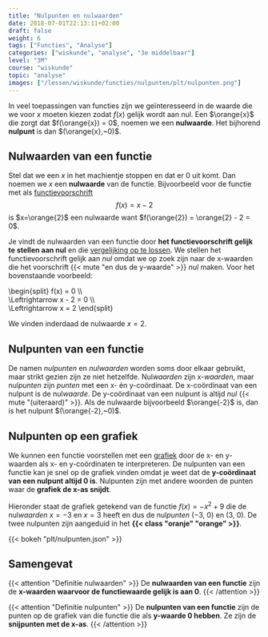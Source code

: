 ```yaml
---
title: "Nulpunten en nulwaarden"
date: 2018-07-01T22:13:11+02:00
draft: false
weight: 6
tags: ["Functies", "Analyse"]
categories: ["wiskunde", "analyse", "3e middelbaar"]
level: "3M"
course: "wiskunde"
topic: "analyse"
images: ["/lessen/wiskunde/functies/nulpunten/plt/nulpunten.png"]
---
```


In veel toepassingen van functies zijn we geïnteresseerd in de waarde die we
voor $x$ moeten kiezen zodat $f(x)$ gelijk wordt aan nul. Een $\orange{x}$ die zorgt dat
$f(\orange{x}) = 0$, noemen we een **nulwaarde**. Het bijhorend **nulpunt** is
dan $(\orange{x},~0)$.

## Nulwaarden van een functie

Stel dat we een $x$ in het machientje stoppen en dat er $0$ uit komt. Dan noemen
we $x$ een **nulwaarde** van de functie. Bijvoorbeeld voor de functie met als
[functievoorschrift](voorschrift)
$$f(x) = x - 2$$
is $x=\orange{2}$ een nulwaarde want $f(\orange{2}) = \orange{2} - 2 = 0$.

Je vindt de nulwaarden van een functie door **het functievoorschrift gelijk te
stellen aan nul** en die [vergelijking op te lossen](../1g_vgl/oplossen). We
stellen het functievoorschrift gelijk aan _nul_ omdat we op zoek zijn naar de
x-waarden die het voorschrift {{< mute "en dus de y-waarde" >}} _nul_ maken.
Voor het bovenstaande voorbeeld:

\begin{split}
f(x) = 0 \\\\\
 \Leftrightarrow x - 2 = 0 \\\\\
 \Leftrightarrow x = 2
\end{split}

We vinden inderdaad de nulwaarde $x=2$.

## Nulpunten van een functie

De namen _nulpunten_ en _nulwaarden_ worden soms door elkaar gebruikt, maar
strikt gezien zijn ze niet hetzelfde. Nul*waarden* zijn x-_waarden_, maar
nul*punten* zijn _punten_ met een x- én y-coördinaat. De x-coördinaat van een
nulpunt is de nul*waarde*. De y-coördinaat van een nulpunt is altijd _nul_
{{< mute "(uiteraard)" >}}. Als de nulwaarde bijvoorbeeld $\orange{-2}$ is, dan is het
nulpunt $(\orange{-2},~0)$.

## Nulpunten op een grafiek

We kunnen een functie voorstellen met een [grafiek](grafiek) door de x- en
y-waarden als x- en y-coördinaten te interpreteren. De nulpunten van een
functie kan je snel op de grafiek vinden omdat je weet dat de **y-coördinaat van
een nulpunt altijd 0 is**. Nulpunten zijn met andere woorden de punten waar de
**grafiek de x-as snijdt**.

Hieronder staat de grafiek getekend van de functie $f(x) = -x^2 + 9$ die de
nul*waarden* $x=-3$ en $x=3$ heeft en dus de nul*punten* $(-3,~0)$ en $(3,~0)$.
De twee nulpunten zijn aangeduid in het **{{< class "oranje" "orange" >}}**.

{{< bokeh "plt/nulpunten.json" >}}

## Samengevat

{{< attention "Definitie nulwaarden" >}}
De **nulwaarden van een functie** zijn de **x-waarden waarvoor de
functiewaarde gelijk is aan 0**.
{{< /attention >}}

{{< attention "Definitie nulpunten" >}}
De **nulpunten van een functie** zijn de punten op de grafiek van die functie
die als **y-waarde 0 hebben**. Ze zijn de **snijpunten met de x-as**.
{{< /attention >}}
